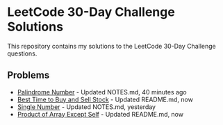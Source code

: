 # LeetCode 30-Day Challenge Solutions

This repository contains my solutions to the LeetCode 30-Day Challenge questions.

## Problems

- [Palindrome Number](0009-palindrome-number) - Updated NOTES.md, 40 minutes ago
- [Best Time to Buy and Sell Stock](0121-best-time-to-buy-and-sell-stock) - Updated README.md, now
- [Single Number](0136-single-number) - Updated NOTES.md, yesterday
- [Product of Array Except Self](0238-product-of-array-except-self) - Updated README.md, now
